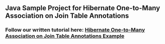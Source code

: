 ## Java Sample Project for Hibernate One-to-Many Association on Join Table Annotations
### Follow our written tutorial here: [Hibernate One-to-Many Association on Join Table Annotations Example](https://www.codejava.net/frameworks/hibernate/hibernate-one-to-many-association-on-join-table-annotations-example)
